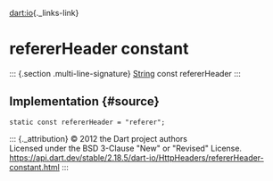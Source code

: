 [dart:io](../../dart-io/dart-io-library){._links-link}

refererHeader constant
======================

::: {.section .multi-line-signature}
[String](../../dart-core/string-class) const refererHeader
:::

Implementation {#source}
--------------

``` {.language-dart data-language="dart"}
static const refererHeader = "referer";
```

::: {._attribution}
© 2012 the Dart project authors\
Licensed under the BSD 3-Clause \"New\" or \"Revised\" License.\
<https://api.dart.dev/stable/2.18.5/dart-io/HttpHeaders/refererHeader-constant.html>
:::
